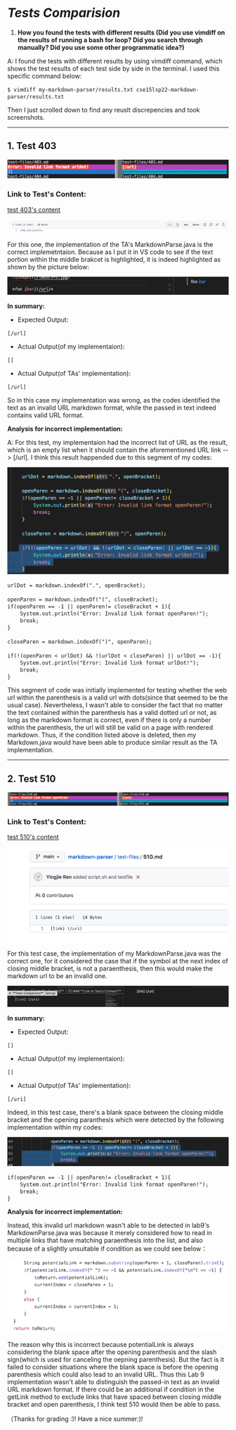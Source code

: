 # _**Tests Comparision**_

1. **How you found the tests with different results (Did you use vimdiff on the results of running a bash for loop? Did you search through manually? Did you use some other programmatic idea?)**

A: I found the tests with different results by using vimdiff command, which shows the test results of each test side by side in the terminal. I used this specific command below:
```
$ vimdiff my-markdown-parser/results.txt cse15lsp22-markdown-parser/results.txt
```
Then I just scrolled down to find any reuslt discrepencies and took screenshots. 
***

## **1. Test 403**

![Image](./lab5/5-1.jpg)

### **Link to Test's Content:**

[test 403's content](https://github.com/Angelsofttoy/markdown-parser/blob/main/test-files/403.md?plain=1)

![Image](./lab5/5-1-2.jpg)

For this one, the implementation of the TA's MarkdownParse.java is the correct implemetntaion. Because as I put it in VS code to see if the text portion within the middle brakcet is highlighted, it is indeed highlighted as shown by the picture below:

![Image](./lab5/5-1-3.jpg)

**In summary:**

* Expected Output:
```
[/url]
```
* Actual Output(of my implementaion):
```
[]
```
* Actual Output(of TAs' implementation):
```
[/url]
```

So in this case my implementation was wrong, as the codes identified the text as an invalid URL markdown format, while the passed in text indeed contains valid URL format. 

**Analysis for incorrect implementation:** 

A: For this test, my implementaion had the incorrect list of URL as the result, which is an empty list when it should contain the aforementioned URL link --> [/url]. I think this result happended due to this segment of my codes:

![Image](./lab5/5-1-4.jpg)

```
urlDot = markdown.indexOf(".", openBracket);

openParen = markdown.indexOf("(", closeBracket);
if(openParen == -1 || openParen!= closeBracket + 1){
    System.out.println("Error: Invalid link format openParen!");
    break;
}

closeParen = markdown.indexOf(")", openParen); 

if(!(openParen < urlDot) && !(urlDot < closeParen) || urlDot == -1){
    System.out.println("Error: Invalid link format urlDot!");
    break;
}
```
This segment of code was initially implemented for testing whether the web url within the parenthesis is a valid url with dots(since that seemed to be the usual case). Nevertheless, I wasn't able to consider the fact that no matter the text contained within the parenthesis has a valid dotted url or not, as long as the markdown format is correct, even if there is only a number within the parenthesis, the url will still be valid on a page with rendered markdown. Thus, if the condition listed above is deleted, then my Markdown.java would have been able to produce similar result as the TA implementation. 

***

## **2. Test 510**

![Image](./lab5/5-6.jpg)

### **Link to Test's Content:**

[test 510's content](https://github.com/Angelsofttoy/markdown-parser/blob/main/test-files/510.md?plain=1)

![Image](./lab5/5-6-3.jpg)

For this test case, the implementation of my MarkdownParse.java was the correct one, for it considered the case that if the symbol at the next index of closing middle bracket, is not a paraenthesis, then this would make the markdown url to be an invalid one. 

![Image](./lab5/5-6-4.jpg)

**In summary:**

* Expected Output:
```
[]
```
* Actual Output(of my implementaion):
```
[]
```
* Actual Output(of TAs' implementation):
```
[/uri]
```

Indeed, in this test case, there's a blank space between the closing middle bracket and the opening paranthesis which were detected by the following implementation within my codes:

![Image](./lab5/5-6-1.jpg)
```
if(openParen == -1 || openParen!= closeBracket + 1){
    System.out.println("Error: Invalid link format openParen!");
    break;
}
```
**Analysis for incorrect implementation:** 

Instead, this invalid url markdown wasn't able to be detected in lab9's MarkdownParse.java was because it merely considered how to read in multiple links that have matching paraenthesis into the list, and also because of a slightly unsuitable if condition as we could see below：

![Image](./lab5/5-6-2.jpg)

The reason why this is incorrect because potentialLink is always considering the blank space after the opening parenthesis and the slash sign(which is used for canceling the oepning parenthesis). But the fact is it failed to consider situations where the blank space is before the opening parenthesis which could also lead to an invalid URL. Thus this Lab 9 implementation wasn't able to distinguish the passed-in text as an invalid URL markdown format. If there could be an additional if condition in the getLink method to exclude links that have spaced between closing middle bracket and open parenthesis, I think test 510 would then be able to pass. 

（Thanks for grading :)! Have a nice summer:)!